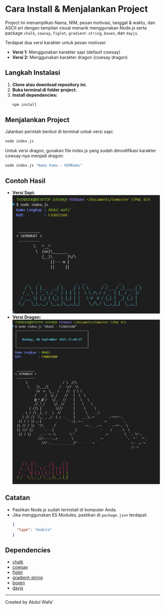 # Cara Install & Menjalankan Project

Project ini menampilkan Nama, NIM, pesan motivasi, tanggal & waktu, dan ASCII art dengan tampilan visual menarik menggunakan Node.js serta package `chalk`, `cowsay`, `figlet`, `gradient-string`, `boxen`, dan `dayjs`.

Terdapat dua versi karakter untuk pesan motivasi:

- **Versi 1:** Menggunakan karakter sapi (default cowsay)
- **Versi 2:** Menggunakan karakter dragon (cowsay dragon)

## Langkah Instalasi

1. **Clone atau download repository ini.**
2. **Buka terminal di folder project.**
3. **Install dependencies:**
   ```bash
   npm install
   ```

## Menjalankan Project

Jalankan perintah berikut di terminal untuk versi sapi:

```bash
node index.js
```

Untuk versi dragon, gunakan file index.js yang sudah dimodifikasi karakter cowsay-nya menjadi dragon:

```bash
node index.js "Nama Kamu - NIMKamu"
```

## Contoh Hasil

- **Versi Sapi:**
  ![Screenshot Sapi](image.png)
- **Versi Dragon:**
  ![Screenshot Dragon](image_dragon.png)

## Catatan

- Pastikan Node.js sudah terinstall di komputer Anda.
- Jika menggunakan ES Modules, pastikan di `package.json` terdapat:
  ```json
  {
  	"type": "module"
  }
  ```

## Dependencies

- [chalk](https://www.npmjs.com/package/chalk)
- [cowsay](https://www.npmjs.com/package/cowsay)
- [figlet](https://www.npmjs.com/package/figlet)
- [gradient-string](https://www.npmjs.com/package/gradient-string)
- [boxen](https://www.npmjs.com/package/boxen)
- [dayjs](https://www.npmjs.com/package/dayjs)

---

Created by Abdul Wafa'
